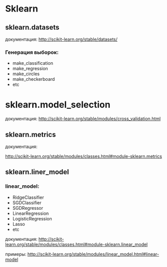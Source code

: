 # Sklearn

## sklearn.datasets

документация: http://scikit-learn.org/stable/datasets/

### Генерация выборок:

* make_classification
* make_regression
* make_circles
* make_checkerboard
* etc

# sklearn.model_selection

документация: http://scikit-learn.org/stable/modules/cross_validation.html

## sklearn.metrics

документация: 

http://scikit-learn.org/stable/modules/classes.html#module-sklearn.metrics

## sklearn.liner_model

### linear_model:

* RidgeClassifier
* SGDClassifier
* SGDRegressor
* LinearRegression
* LogisticRegression
* Lasso
* etc

документация: http://scikit-learn.org/stable/modules/classes.html#module-sklearn.linear_model

примеры: http://scikit-learn.org/stable/modules/linear_model.html#linear-model
